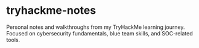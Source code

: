 # tryhackme-notes
Personal notes and walkthroughs from my TryHackMe learning journey. Focused on cybersecurity fundamentals, blue team skills, and SOC-related tools.
